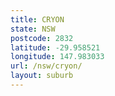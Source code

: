 ```yaml
---
title: CRYON
state: NSW
postcode: 2832
latitude: -29.958521
longitude: 147.983033
url: /nsw/cryon/
layout: suburb
---
```

